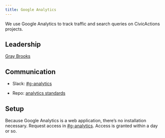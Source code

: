```yaml
---
title: Google Analytics
---
```


We use Google Analytics to track traffic and search queries on CivicActions projects.

## Leadership

[Gray Brooks](https://civicactions.slack.com/team/gray)

## Communication

* Slack: [#g-analytics](https://civicactions.slack.com/messages/g-analytics/)

* Repo: [analytics standards](https://github.com/CivicActions/analytics-standards)

## <a id="setup">Setup</a>

Because Google Analytics is a web application, there’s no installation necessary. Request access in [#g-analytics](https://civicactions.slack.com/messages/g-analytics/). Access is granted within a day or so.
